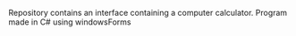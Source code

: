 Repository contains an interface containing a computer calculator. Program made in C# using windowsForms
